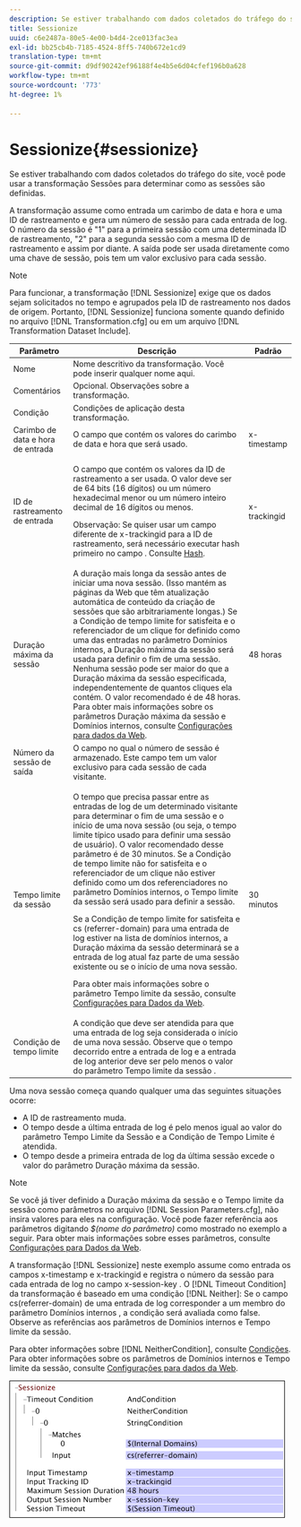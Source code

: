 ```yaml
---
description: Se estiver trabalhando com dados coletados do tráfego do site, você pode usar a transformação Sessões para determinar como as sessões são definidas.
title: Sessionize
uuid: c6e2487a-80e5-4e00-b4d4-2ce013fac3ea
exl-id: bb25cb4b-7185-4524-8ff5-740b672e1cd9
translation-type: tm+mt
source-git-commit: d9df90242ef96188f4e4b5e6d04cfef196b0a628
workflow-type: tm+mt
source-wordcount: '773'
ht-degree: 1%

---
```


# Sessionize{#sessionize}

Se estiver trabalhando com dados coletados do tráfego do site, você pode usar a transformação Sessões para determinar como as sessões são definidas.

A transformação assume como entrada um carimbo de data e hora e uma ID de rastreamento e gera um número de sessão para cada entrada de log. O número da sessão é &quot;1&quot; para a primeira sessão com uma determinada ID de rastreamento, &quot;2&quot; para a segunda sessão com a mesma ID de rastreamento e assim por diante. A saída pode ser usada diretamente como uma chave de sessão, pois tem um valor exclusivo para cada sessão.

>[!NOTE]
>
>Para funcionar, a transformação [!DNL Sessionize] exige que os dados sejam solicitados no tempo e agrupados pela ID de rastreamento nos dados de origem. Portanto, [!DNL Sessionize] funciona somente quando definido no arquivo [!DNL Transformation.cfg] ou em um arquivo [!DNL Transformation Dataset Include].

<table id="table_34984DF9340149C0A5016F08EABAD158"> 
 <thead> 
  <tr> 
   <th colname="col1" class="entry"> Parâmetro </th> 
   <th colname="col2" class="entry"> Descrição </th> 
   <th colname="col3" class="entry"> Padrão </th> 
  </tr> 
 </thead>
 <tbody> 
  <tr> 
   <td colname="col1"> Nome </td> 
   <td colname="col2"> Nome descritivo da transformação. Você pode inserir qualquer nome aqui. </td> 
   <td colname="col3"> </td> 
  </tr> 
  <tr> 
   <td colname="col1"> Comentários </td> 
   <td colname="col2"> Opcional. Observações sobre a transformação. </td> 
   <td colname="col3"> </td> 
  </tr> 
  <tr> 
   <td colname="col1"> Condição </td> 
   <td colname="col2"> Condições de aplicação desta transformação. </td> 
   <td colname="col3"> </td> 
  </tr> 
  <tr> 
   <td colname="col1"> Carimbo de data e hora de entrada </td> 
   <td colname="col2"> O campo que contém os valores do carimbo de data e hora que será usado. </td> 
   <td colname="col3"> x-timestamp </td> 
  </tr> 
  <tr> 
   <td colname="col1"> ID de rastreamento de entrada </td> 
   <td colname="col2"> <p>O campo que contém os valores da ID de rastreamento a ser usada. O valor deve ser de 64 bits (16 dígitos) ou um número hexadecimal menor ou um número inteiro decimal de 16 dígitos ou menos. </p> <p> <p>Observação: Se quiser usar um campo diferente de x-trackingid para a ID de rastreamento, será necessário executar hash primeiro no campo . Consulte <a href="../../../../../home/c-dataset-const-proc/c-data-trans/c-transf-types/c-standard-transf/c-hash.md#concept-9c353923264941c3aea4428fed66d369"> Hash</a>. </p> </p> </td> 
   <td colname="col3"> x-trackingid </td> 
  </tr> 
  <tr> 
   <td colname="col1"> <p>Duração máxima da sessão </p> </td> 
   <td colname="col2">A duração mais longa da sessão antes de iniciar uma nova sessão. (Isso mantém as páginas da Web que têm atualização automática de conteúdo da criação de sessões que são arbitrariamente longas.) Se a <span class="wintitle"> Condição de tempo limite</span> for satisfeita e o referenciador de um clique for definido como uma das entradas no parâmetro Domínios internos, a Duração máxima da sessão será usada para definir o fim de uma sessão. Nenhuma sessão pode ser maior do que a Duração máxima da sessão especificada, independentemente de quantos cliques ela contém. O valor recomendado é de 48 horas. Para obter mais informações sobre os parâmetros Duração máxima da sessão e Domínios internos, consulte <a href="../../../../../home/c-dataset-const-proc/c-config-web-data/c-config-web-data.md#concept-9a306b65483a484bb3f6f3c1d7e77519"> Configurações para dados da Web</a>. </td> 
   <td colname="col3"> 48 horas </td> 
  </tr> 
  <tr> 
   <td colname="col1"> Número da sessão de saída </td> 
   <td colname="col2"> O campo no qual o número de sessão é armazenado. Este campo tem um valor exclusivo para cada sessão de cada visitante. </td> 
   <td colname="col3"> </td> 
  </tr> 
  <tr> 
   <td colname="col1"> Tempo limite da sessão </td> 
   <td colname="col2"> <p>O tempo que precisa passar entre as entradas de log de um determinado visitante para determinar o fim de uma sessão e o início de uma nova sessão (ou seja, o tempo limite típico usado para definir uma sessão de usuário). O valor recomendado desse parâmetro é de 30 minutos. Se a Condição de tempo limite não for satisfeita e o referenciador de um clique não estiver definido como um dos referenciadores no parâmetro Domínios internos, o Tempo limite da sessão será usado para definir a sessão. </p> <p> Se a Condição de tempo limite for satisfeita e cs (referrer-domain) para uma entrada de log estiver na lista de domínios internos, a Duração máxima da sessão determinará se a entrada de log atual faz parte de uma sessão existente ou se o início de uma nova sessão. </p> <p> Para obter mais informações sobre o parâmetro Tempo limite da sessão, consulte <a href="../../../../../home/c-dataset-const-proc/c-config-web-data/c-config-web-data.md#concept-9a306b65483a484bb3f6f3c1d7e77519"> Configurações para Dados da Web</a>. </p> </td> 
   <td colname="col3"> 30 minutos </td> 
  </tr> 
  <tr> 
   <td colname="col1"> Condição de tempo limite </td> 
   <td colname="col2"> A condição que deve ser atendida para que uma entrada de log seja considerada o início de uma nova sessão. Observe que o tempo decorrido entre a entrada de log e a entrada de log anterior deve ser pelo menos o valor do parâmetro Tempo limite da sessão . </td> 
   <td colname="col3"> </td> 
  </tr> 
 </tbody> 
</table>

Uma nova sessão começa quando qualquer uma das seguintes situações ocorre:

* A ID de rastreamento muda.
* O tempo desde a última entrada de log é pelo menos igual ao valor do parâmetro Tempo Limite da Sessão e a Condição de Tempo Limite é atendida.
* O tempo desde a primeira entrada de log da última sessão excede o valor do parâmetro Duração máxima da sessão.

>[!NOTE]
>
>Se você já tiver definido a Duração máxima da sessão e o Tempo limite da sessão como parâmetros no arquivo [!DNL Session Parameters.cfg], não insira valores para eles na configuração. Você pode fazer referência aos parâmetros digitando *$(nome do parâmetro)* como mostrado no exemplo a seguir. Para obter mais informações sobre esses parâmetros, consulte [Configurações para Dados da Web](../../../../../home/c-dataset-const-proc/c-config-web-data/c-config-web-data.md#concept-9a306b65483a484bb3f6f3c1d7e77519).

A transformação [!DNL Sessionize] neste exemplo assume como entrada os campos x-timestamp e x-trackingid e registra o número da sessão para cada entrada de log no campo x-session-key . O [!DNL Timeout Condition] da transformação é baseado em uma condição [!DNL Neither]: Se o campo cs(referrer-domain) de uma entrada de log corresponder a um membro do parâmetro Domínios internos , a condição será avaliada como false. Observe as referências aos parâmetros de Domínios internos e Tempo limite da sessão.

Para obter informações sobre [!DNL NeitherCondition], consulte [Condições](../../../../../home/c-dataset-const-proc/c-conditions/c-abt-cond.md). Para obter informações sobre os parâmetros de Domínios internos e Tempo limite da sessão, consulte [Configurações para dados da Web](../../../../../home/c-dataset-const-proc/c-config-web-data/c-config-web-data.md#concept-9a306b65483a484bb3f6f3c1d7e77519).

![](assets/cfg_TransformationType_Sessionize.png)
